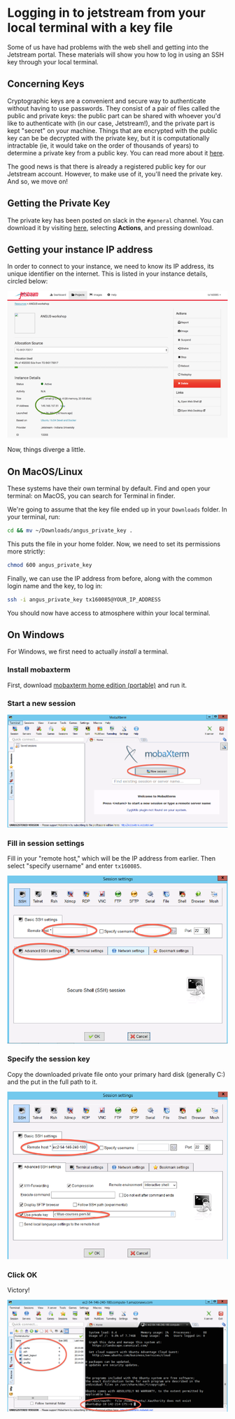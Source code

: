 # Logging in to jetstream from your local terminal with a key file

Some of us have had problems with the web shell and getting into the Jetstream
portal. These materials will show you how to log in using an SSH key through your
local terminal.

## Concerning Keys

Cryptographic keys are a convenient and secure way to authenticate without having to use
passwords. They consist of a pair of files called the public and private keys: the public part can
be shared with whoever you'd like to authenticate with (in our case, Jetstream!), and the private
part is kept "secret" on your machine. Things that are encrypted with the public key can be be
decrypted with the private key, but it is computationally intractable (ie, it would take on the
order of thousands of years) to determine a private key from a public key. You can read more about
it [here](https://en.wikipedia.org/wiki/Public-key_cryptography).

The good news is that there is already a registered public key for our Jetstream account. However,
to make use of it, you'll need the private key. And so, we move on!

## Getting the Private Key

The private key has been posted on slack in the `#general` channel. You can download it by 
visiting [here](https://dibsi.slack.com/files/camillescott/F60FMTCCA/angus_private_key), selecting
**Actions**, and pressing download.

## Getting your instance IP address

In order to connect to your instance, we need to know its IP address, its unique identifier on the
internet. This is listed in your instance details, circled below:

[![stuff](images/ip-address.png)](../_images/ip-address.png)

Now, things diverge a little.

## On MacOS/Linux

These systems have their own terminal by default. Find and open your terminal: on MacOS, you can
search for Terminal in finder. 

We're going to assume that the key file ended up in your `Downloads` folder. In your terminal,
run:

```bash
cd && mv ~/Downloads/angus_private_key .
```

This puts the file in your home folder. Now, we need to set its permissions more strictly:

```bash
chmod 600 angus_private_key
```

Finally, we can use the IP address from before, along with the common login name and the key, to log
in:

```bash
ssh -i angus_private_key tx160085@YOUR_IP_ADDRESS
```

You should now have access to atmosphere within your local terminal.

## On Windows

For Windows, we first need to actually *install* a terminal.

### Install mobaxterm

First, download [mobaxterm home edition (portable)](http://mobaxterm.mobatek.net/download-home-edition.html)
and run it.

### Start a new session

[![foo](images/moba-1.png)](../_images/moba-1.png)

### Fill in session settings

Fill in your "remote host," which will be the IP address from earlier. Then select
"specify username" and enter `tx160085`.

[![foo](images/ec2-moba-2.png)](../_images/ec2-moba-2.png)

### Specify the session key

Copy the downloaded private file onto your primary hard disk (generally
C:) and the put in the full path to it.

[![foo](images/ec2-moba-3.png)](../_images/ec2-moba-3.png)

### Click OK

Victory!

[![foo](images/ec2-moba-4.png)](../_images/ec2-moba-4.png)
